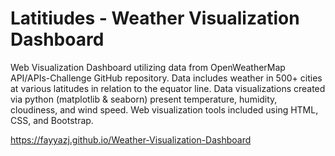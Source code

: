 # Latitiudes - Weather Visualization Dashboard

Web Visualization Dashboard utilizing data from OpenWeatherMap API/APIs-Challenge GitHub repository. Data includes weather in 500+ cities at various latitudes in relation to the equator line. Data visualizations created via python (matplotlib & seaborn) present temperature, humidity, cloudiness, and wind speed. Web visualization tools included using HTML, CSS, and Bootstrap.

https://fayyazj.github.io/Weather-Visualization-Dashboard

